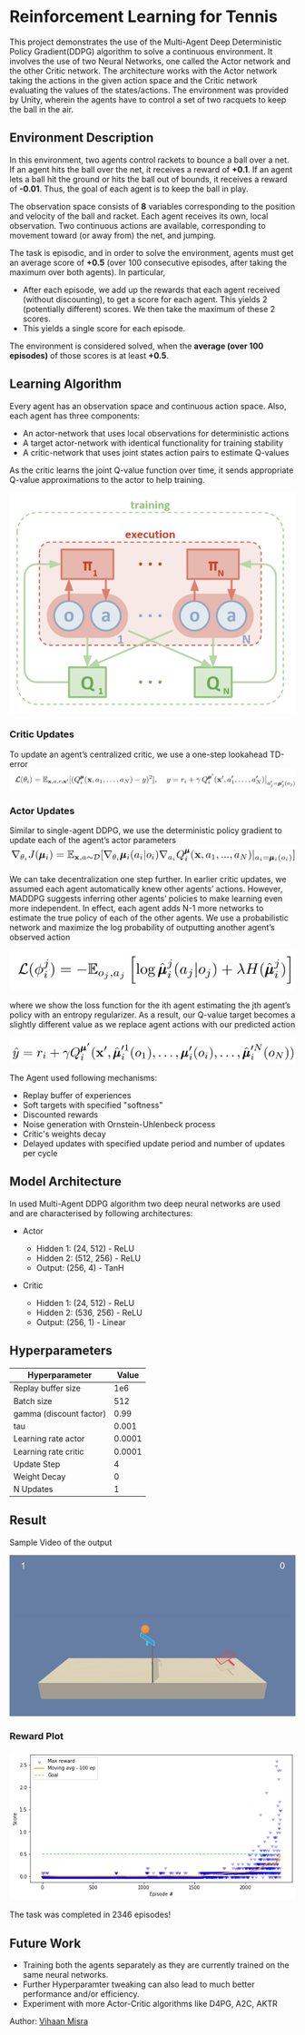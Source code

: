 # Reinforcement Learning for Tennis

This project demonstrates the use of the Multi-Agent Deep Deterministic Policy Gradient(DDPG) algorithm to solve a continuous environment. It involves the use of two Neural Networks, one called the Actor network and the other Critic network. The architecture works with the Actor network taking the actions in the given action space and the Critic network evaluating the values of the states/actions. The environment was provided by Unity, wherein the agents have to control a set of two racquets to keep the ball in the air.

## Environment Description

In this environment, two agents control rackets to bounce a ball over a net. If an agent hits the ball over the net, it receives a reward of **+0.1**. If an agent lets a ball hit the ground or hits the ball out of bounds, it receives a reward of **-0.01**. Thus, the goal of each agent is to keep the ball in play.

The observation space consists of **8** variables corresponding to the position and velocity of the ball and racket. Each agent receives its own, local observation. Two continuous actions are available, corresponding to movement toward (or away from) the net, and jumping.

The task is episodic, and in order to solve the environment, agents must get an average score of **+0.5** (over 100 consecutive episodes, after taking the maximum over both agents). In particular,

* After each episode, we add up the rewards that each agent received (without discounting), to get a score for each agent. This yields 2 (potentially different) scores. We then take the maximum of these 2 scores.
* This yields a single score for each episode.

The environment is considered solved, when the **average (over 100 episodes)** of those scores is at least **+0.5**.

## Learning Algorithm

Every agent has an observation space and continuous action space. Also, each agent has three components:
- An actor-network that uses local observations for deterministic actions
- A target actor-network with identical functionality for training stability
- A critic-network that uses joint states action pairs to estimate Q-values

As the critic learns the joint Q-value function over time, it sends appropriate Q-value approximations to the actor to help training. 

![architecture](assets/maddpg_architecture.png)

### Critic Updates 
To update an agent’s centralized critic, we use a one-step lookahead TD-error
![critic](assets/critic_updates.png)

### Actor Updates 
Similar to single-agent DDPG, we use the deterministic policy gradient to update each of the agent’s actor parameters
![actor](assets/actor_updates.png)

We can take decentralization one step further. In earlier critic updates, we assumed each agent automatically knew other agents’ actions. However, MADDPG suggests inferring other agents’ policies to make learning even more independent. In effect, each agent adds N-1 more networks to estimate the true policy of each of the other agents. We use a probabilistic network and maximize the log probability of outputting another agent’s observed action

![equation1](assets/eqn1.png)

where we show the loss function for the ith agent estimating the jth agent’s policy with an entropy regularizer. As a result, our Q-value target becomes a slightly different value as we replace agent actions with our predicted action

![equation2](assets/eqn2.png)

The Agent used following mechanisms:
* Replay buffer of experiences
* Soft targets with specified "softness"
* Discounted rewards
* Noise generation with Ornstein-Uhlenbeck process
* Critic's weights decay
* Delayed updates with specified update period and number of updates per cycle

## Model Architecture

In used Multi-Agent DDPG algorithm two deep neural networks are used and are characterised by following architectures:
- Actor    
    - Hidden 1: (24, 512)   - ReLU
    - Hidden 2: (512, 256)  - ReLU
    - Output: (256, 4)      - TanH

- Critic
    - Hidden 1: (24, 512)   - ReLU
    - Hidden 2: (536, 256)  - ReLU
    - Output: (256, 1)      - Linear

## Hyperparameters

| Hyperparameter                      | Value |
  | ----------------------------------- | ----- |
  | Replay buffer size                  | 1e6|
  | Batch size                          | 512   |
  | gamma (discount factor)             | 0.99  |
  | tau                                 | 0.001 |
  | Learning rate actor                 | 0.0001  |
  | Learning rate critic                | 0.0001   |
  | Update Step                         | 4   |
  | Weight Decay                        | 0  |
  | N Updates                           | 1   |

## Result 

Sample Video of the output


![trained_agent_sample](assets/trained_agent.gif)

### Reward Plot 
![sample_plot](assets/training_plot.png)

The task was completed in 2346 episodes!

## Future Work
- Training both the agents separately as they are currently trained on the same neural networks.
- Further Hyperparamter tweaking can also lead to much better performance and/or efficiency.
- Experiment with more Actor-Critic algorithms like D4PG, A2C, AKTR


Author: [Vihaan Misra](http://github.com/convexalpha) 






